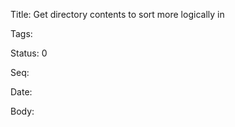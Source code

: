 Title:  Get directory contents to sort more logically in

Tags:   

Status: 0

Seq:    

Date:   

Body:


